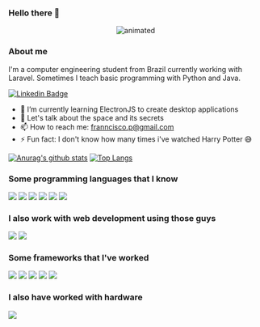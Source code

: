 ### Hello there 👋
<p align="center">
  <img src="https://media.giphy.com/media/xTiIzJSKB4l7xTouE8/giphy.gif" alt="animated" />
</p>

### About me

I'm a computer engineering student from Brazil currently working with Laravel. Sometimes I teach basic programming with Python and Java. 

[![Linkedin Badge](https://img.shields.io/badge/-LinkedIn-blue?style=flat-square&logo=Linkedin&logoColor=white&link=https://www.linkedin.com/in/franciscotis//)](https://www.linkedin.com/in/franciscotis//)


- 🌱 I’m currently learning ElectronJS to create desktop applications
- 💬 Let's talk about the space and its secrets
- 📫 How to reach me: franncisco.p@gmail.com
- ⚡ Fun fact: I don't know how many times i've watched Harry Potter 😅

[![Anurag's github stats](https://github-readme-stats.vercel.app/api?username=franciscotis&count_private=true&show_icons=true)](https://github.com/anuraghazra/github-readme-stats)
[![Top Langs](https://github-readme-stats.vercel.app/api/top-langs/?username=franciscotis&layout=compact&langs_count=8)](https://github.com/anuraghazra/github-readme-stats)

### Some programming languages that I know

![](https://img.shields.io/badge/javascript%20-%23323330.svg?&style=for-the-badge&logo=javascript&logoColor=%23F7DF1E)
![](https://img.shields.io/badge/python%20-%2314354C.svg?&style=for-the-badge&logo=python&logoColor=white)
![](https://img.shields.io/badge/c%20-%2300599C.svg?&style=for-the-badge&logo=c&logoColor=white)
![](https://img.shields.io/badge/java-%23ED8B00.svg?&style=for-the-badge&logo=java&logoColor=white)
![](https://img.shields.io/badge/php-%23777BB4.svg?&style=for-the-badge&logo=php&logoColor=white)
![](https://img.shields.io/badge/ruby-%23CC342D.svg?&style=for-the-badge&logo=ruby&logoColor=white)

### I also work with web development using those guys

![](https://img.shields.io/badge/html5%20-%23E34F26.svg?&style=for-the-badge&logo=html5&logoColor=white)
![](https://img.shields.io/badge/css3%20-%231572B6.svg?&style=for-the-badge&logo=css3&logoColor=white)

### Some frameworks that I've worked

![](https://img.shields.io/badge/express.js%20-%23404d59.svg?&style=for-the-badge)
![](https://img.shields.io/badge/jquery%20-%230769AD.svg?&style=for-the-badge&logo=jquery&logoColor=white)
![](https://img.shields.io/badge/rails%20-%23CC0000.svg?&style=for-the-badge&logo=ruby-on-rails&logoColor=white)
![](https://img.shields.io/badge/laravel%20-%23FF2D20.svg?&style=for-the-badge&logo=laravel&logoColor=white)
![](https://img.shields.io/badge/flask%20-%23000.svg?&style=for-the-badge&logo=flask&logoColor=white)

### I also have worked with hardware
![](https://img.shields.io/badge/-Arduino-00979D?style=for-the-badge&logo=Arduino&logoColor=white)



